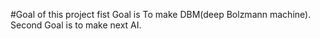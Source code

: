 #Goal of this project
fist Goal is To make DBM(deep Bolzmann machine).
Second Goal is to make next AI.